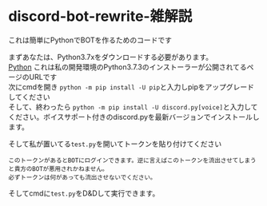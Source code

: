 # discord-bot-rewrite-雑解説

これは簡単にPythonでBOTを作るためのコードです

まずあなたは、Python3.7xをダウンロードする必要があります。  
[Python](https://www.python.org/downloads/release/python-373/)
これは私の開発環境のPython3.7.3のインストーラーが公開されてるページのURLです  
次にcmdを開き
```python -m pip install -U pip```と入力しpipをアップグレードしてください  
そして、終わったら
```python -m pip install -U discord.py[voice]```と入力してください。ボイスサポート付きのdiscord.pyを最新バージョンでインストールします。

そして私が置いてる`test.py`を開いてトークンを貼り付けてください
```
このトークンがあるとBOTにログインできます。逆に言えばこのトークンを流出させてしまうと貴方のBOTが悪用されかねません。
必ずトークンは何があっても流出させないでください。
```

そしてcmdに`test.py`をD&Dして実行できます。
